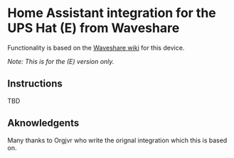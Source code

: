 # Home Assistant integration for the UPS Hat (E) from Waveshare

Functionality is based on the [Waveshare wiki](https://www.waveshare.com/wiki/UPS_HAT_(E)) for this device.

_Note: This is for the (E) version only._

## Instructions

TBD

## Aknowledgents

Many thanks to Orgjvr who write the orignal integration which this is based on.

